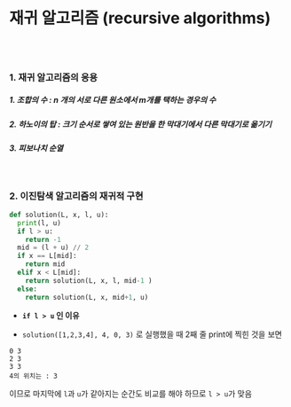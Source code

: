 # 재귀 알고리즘 (recursive algorithms) 



<br/><br/>



### 1. 재귀 알고리즘의 응용

##### 1. 조합의 수 : n 개의 서로 다른 원소에서 m개를 택하는 경우의 수

##### 2. 하노이의 탑 : 크기 순서로 쌓여 있는 원반을 한 막대기에서 다른 막대기로 옮기기

##### 3. 피보나치 순열



<br/>

### 2. 이진탐색 알고리즘의 재귀적 구현

``````python
def solution(L, x, l, u):
  print(l, u)
  if l > u: 
    return -1
  mid = (l + u) // 2
  if x == L[mid]:
    return mid
  elif x < L[mid]:
    return solution(L, x, l, mid-1 )
  else:
    return solution(L, x, mid+1, u)
``````

- **```if l > u``` 인 이유** 

-  ```solution([1,2,3,4], 4, 0, 3)``` 로 실행했을 때 2째 줄 print에 찍힌 것을 보면

  ```
  0 3
  2 3
  3 3 
  4의 위치는 : 3
  ```

  이므로 마지막에 ```l```과 ```u```가 같아지는 순간도 비교를 해야 하므로 ```l > u```가 맞음


